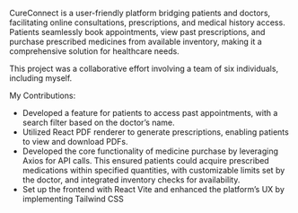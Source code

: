 CureConnect is a user-friendly platform bridging patients and doctors, facilitating online consultations, prescriptions, and medical history access. Patients seamlessly book appointments, view past prescriptions, and purchase prescribed medicines from available inventory, making it a comprehensive solution for healthcare needs.

This project was a collaborative effort involving a team of six individuals, including myself.

My Contributions:
- Developed a feature for patients to access past appointments, with a search filter based on the doctor’s name.
- Utilized React PDF renderer to generate prescriptions, enabling patients to view and download PDFs.
- Developed the core functionality of medicine purchase by leveraging Axios for API calls. This ensured patients could acquire prescribed medications within specified quantities, with customizable limits set by the doctor, and integrated inventory checks for availability.
- Set up the frontend with React Vite and enhanced the platform’s UX by implementing Tailwind CSS
